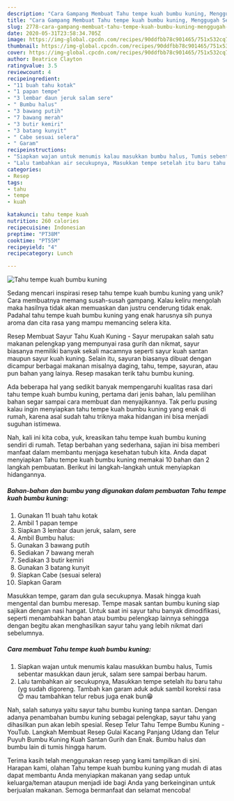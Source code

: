 ```yaml
---
description: "Cara Gampang Membuat Tahu tempe kuah bumbu kuning, Menggugah Selera"
title: "Cara Gampang Membuat Tahu tempe kuah bumbu kuning, Menggugah Selera"
slug: 2778-cara-gampang-membuat-tahu-tempe-kuah-bumbu-kuning-menggugah-selera
date: 2020-05-31T23:58:34.705Z
image: https://img-global.cpcdn.com/recipes/90ddfbb78c901465/751x532cq70/tahu-tempe-kuah-bumbu-kuning-foto-resep-utama.jpg
thumbnail: https://img-global.cpcdn.com/recipes/90ddfbb78c901465/751x532cq70/tahu-tempe-kuah-bumbu-kuning-foto-resep-utama.jpg
cover: https://img-global.cpcdn.com/recipes/90ddfbb78c901465/751x532cq70/tahu-tempe-kuah-bumbu-kuning-foto-resep-utama.jpg
author: Beatrice Clayton
ratingvalue: 3.5
reviewcount: 4
recipeingredient:
- "11 buah tahu kotak"
- "1 papan tempe"
- "3 lembar daun jeruk salam sere"
- " Bumbu halus"
- "3 bawang putih"
- "7 bawang merah"
- "3 butir kemiri"
- "3 batang kunyit"
- " Cabe sesuai selera"
- " Garam"
recipeinstructions:
- "Siapkan wajan untuk menumis kalau masukkan bumbu halus, Tumis sebentar masukkan daun jeruk, salam sere sampai berbau harum."
- "Lalu tambahkan air secukupnya, Masukkan tempe setelah itu baru tahu (yg sudah digoreng. Tambah kan garam aduk aduk sambil koreksi rasa😊 mau tambahkan telur rebus juga enak bun😁"
categories:
- Resep
tags:
- tahu
- tempe
- kuah

katakunci: tahu tempe kuah 
nutrition: 260 calories
recipecuisine: Indonesian
preptime: "PT38M"
cooktime: "PT55M"
recipeyield: "4"
recipecategory: Lunch

---
```



![Tahu tempe kuah bumbu kuning](https://img-global.cpcdn.com/recipes/90ddfbb78c901465/751x532cq70/tahu-tempe-kuah-bumbu-kuning-foto-resep-utama.jpg)

Sedang mencari inspirasi resep tahu tempe kuah bumbu kuning yang unik? Cara membuatnya memang susah-susah gampang. Kalau keliru mengolah maka hasilnya tidak akan memuaskan dan justru cenderung tidak enak. Padahal tahu tempe kuah bumbu kuning yang enak harusnya sih punya aroma dan cita rasa yang mampu memancing selera kita.

Resep Membuat Sayur Tahu Kuah Kuning - Sayur merupakan salah satu makanan pelengkap yang mempunyai rasa gurih dan nikmat, sayur biasanya memiliki banyak sekali macamnya seperti sayur kuah santan maupun sayur kuah kuning. Selain itu, sayuran biasanya dibuat dengan dicampur berbagai makanan misalnya daging, tahu, tempe, sayuran, atau pun bahan yang lainya. Resep masakan terik tahu bumbu kuning.

Ada beberapa hal yang sedikit banyak mempengaruhi kualitas rasa dari tahu tempe kuah bumbu kuning, pertama dari jenis bahan, lalu pemilihan bahan segar sampai cara membuat dan menyajikannya. Tak perlu pusing kalau ingin menyiapkan tahu tempe kuah bumbu kuning yang enak di rumah, karena asal sudah tahu triknya maka hidangan ini bisa menjadi suguhan istimewa.


Nah, kali ini kita coba, yuk, kreasikan tahu tempe kuah bumbu kuning sendiri di rumah. Tetap berbahan yang sederhana, sajian ini bisa memberi manfaat dalam membantu menjaga kesehatan tubuh kita. Anda dapat menyiapkan Tahu tempe kuah bumbu kuning memakai 10 bahan dan 2 langkah pembuatan. Berikut ini langkah-langkah untuk menyiapkan hidangannya.

<!--inarticleads1-->

##### Bahan-bahan dan bumbu yang digunakan dalam pembuatan Tahu tempe kuah bumbu kuning:

1. Gunakan 11 buah tahu kotak
1. Ambil 1 papan tempe
1. Siapkan 3 lembar daun jeruk, salam, sere
1. Ambil  Bumbu halus:
1. Gunakan 3 bawang putih
1. Sediakan 7 bawang merah
1. Sediakan 3 butir kemiri
1. Gunakan 3 batang kunyit
1. Siapkan  Cabe (sesuai selera)
1. Siapkan  Garam


Masukkan tempe, garam dan gula secukupnya. Masak hingga kuah mengental dan bumbu meresap. Tempe masak santan bumbu kuning siap sajikan dengan nasi hangat. Untuk saat ini sayur tahu banyak dimodifikasi, seperti menambahkan bahan atau bumbu pelengkap lainnya sehingga dengan begitu akan menghasilkan sayur tahu yang lebih nikmat dari sebelumnya. 

<!--inarticleads2-->

##### Cara membuat Tahu tempe kuah bumbu kuning:

1. Siapkan wajan untuk menumis kalau masukkan bumbu halus, Tumis sebentar masukkan daun jeruk, salam sere sampai berbau harum.
1. Lalu tambahkan air secukupnya, Masukkan tempe setelah itu baru tahu (yg sudah digoreng. Tambah kan garam aduk aduk sambil koreksi rasa😊 mau tambahkan telur rebus juga enak bun😁


Nah, salah satunya yaitu sayur tahu bumbu kuning tanpa santan. Dengan adanya penambahan bumbu kuning sebagai pelengkap, sayur tahu yang dihasilkan pun akan lebih spesial. Resep Telur Tahu Tempe Bumbu Kuning - YouTub. Langkah Membuat Resep Gulai Kacang Panjang Udang dan Telur Puyuh Bumbu Kuning Kuah Santan Gurih dan Enak. Bumbu halus dan bumbu lain di tumis hingga harum. 

Terima kasih telah menggunakan resep yang kami tampilkan di sini. Harapan kami, olahan Tahu tempe kuah bumbu kuning yang mudah di atas dapat membantu Anda menyiapkan makanan yang sedap untuk keluarga/teman ataupun menjadi ide bagi Anda yang berkeinginan untuk berjualan makanan. Semoga bermanfaat dan selamat mencoba!
